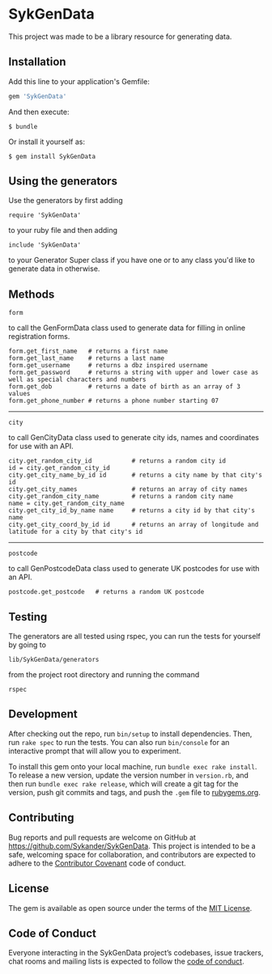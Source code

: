 # SykGenData

This project was made to be a library resource for generating data.

## Installation

Add this line to your application's Gemfile:

```ruby
gem 'SykGenData'
```

And then execute:

    $ bundle

Or install it yourself as:

    $ gem install SykGenData

## Using the generators

Use the generators by first adding
```
require 'SykGenData'
```
to your ruby file and then adding
```
include 'SykGenData'
```
to your Generator Super class if you have one or to any class you'd like to generate data in otherwise.

## Methods
```
form
```
to call the GenFormData class used to generate data for filling in online registration forms.
```
form.get_first_name   # returns a first name
form.get_last_name    # returns a last name
form.get_username     # returns a dbz inspired username
form.get_password     # returns a string with upper and lower case as well as special characters and numbers
form.get_dob          # returns a date of birth as an array of 3 values
form.get_phone_number # returns a phone number starting 07
```
--------
```
city
```
to call GenCityData class used to generate city ids, names and coordinates for use with an API.
```
city.get_random_city_id           # returns a random city id
id = city.get_random_city_id
city.get_city_name_by_id id       # returns a city name by that city's id
city.get_city_names               # returns an array of city names
city.get_random_city_name         # returns a random city name
name = city.get_random_city_name
city.get_city_id_by_name name     # returns a city id by that city's name
city.get_city_coord_by_id id      # returns an array of longitude and latitude for a city by that city's id
```
--------
```
postcode
```
to call GenPostcodeData class used to generate UK postcodes for use with an API.
```
postcode.get_postcode   # returns a random UK postcode
```
## Testing

The generators are all tested using rspec, you can run the tests for yourself by going to
```
lib/SykGenData/generators
```
from the project root directory and running the command
```
rspec
```


## Development

After checking out the repo, run `bin/setup` to install dependencies. Then, run `rake spec` to run the tests. You can also run `bin/console` for an interactive prompt that will allow you to experiment.

To install this gem onto your local machine, run `bundle exec rake install`. To release a new version, update the version number in `version.rb`, and then run `bundle exec rake release`, which will create a git tag for the version, push git commits and tags, and push the `.gem` file to [rubygems.org](https://rubygems.org).

## Contributing

Bug reports and pull requests are welcome on GitHub at https://github.com/Sykander/SykGenData. This project is intended to be a safe, welcoming space for collaboration, and contributors are expected to adhere to the [Contributor Covenant](http://contributor-covenant.org) code of conduct.

## License

The gem is available as open source under the terms of the [MIT License](https://opensource.org/licenses/MIT).

## Code of Conduct

Everyone interacting in the SykGenData project’s codebases, issue trackers, chat rooms and mailing lists is expected to follow the [code of conduct](https://github.com/[USERNAME]/SykGenData/blob/master/CODE_OF_CONDUCT.md).
